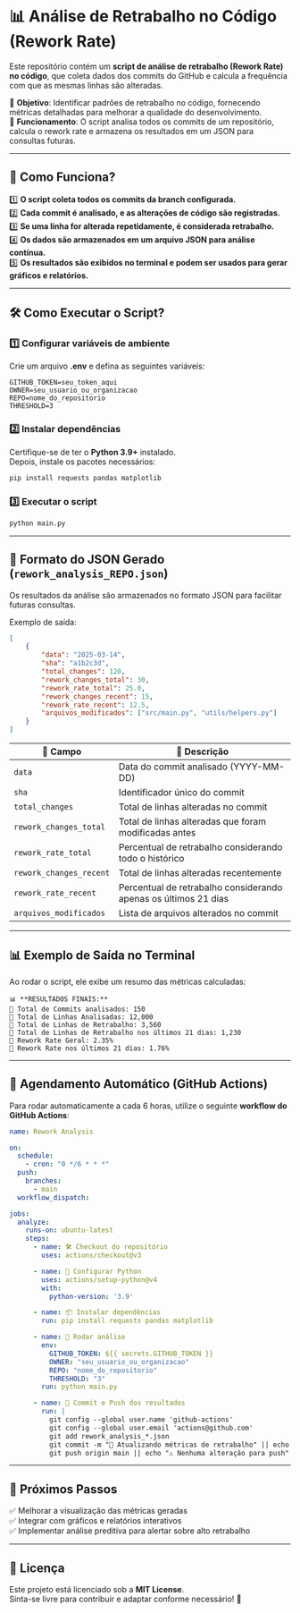 # 📊 Análise de Retrabalho no Código (Rework Rate)

Este repositório contém um **script de análise de retrabalho (Rework Rate) no código**, que coleta dados dos commits do GitHub e calcula a frequência com que as mesmas linhas são alteradas.

🔹 **Objetivo**: Identificar padrões de retrabalho no código, fornecendo métricas detalhadas para melhorar a qualidade do desenvolvimento.  
🔹 **Funcionamento**: O script analisa todos os commits de um repositório, calcula o rework rate e armazena os resultados em um JSON para consultas futuras.

---

## 🚀 Como Funciona?

1️⃣ **O script coleta todos os commits da branch configurada.**  
2️⃣ **Cada commit é analisado, e as alterações de código são registradas.**  
3️⃣ **Se uma linha for alterada repetidamente, é considerada retrabalho.**  
4️⃣ **Os dados são armazenados em um arquivo JSON para análise contínua.**  
5️⃣ **Os resultados são exibidos no terminal e podem ser usados para gerar gráficos e relatórios.**  

---

## 🛠️ Como Executar o Script?

### **1️⃣ Configurar variáveis de ambiente**
Crie um arquivo **.env** e defina as seguintes variáveis:

```env
GITHUB_TOKEN=seu_token_aqui
OWNER=seu_usuario_ou_organizacao
REPO=nome_do_repositorio
THRESHOLD=3
```

### **2️⃣ Instalar dependências**
Certifique-se de ter o **Python 3.9+** instalado.  
Depois, instale os pacotes necessários:

```sh
pip install requests pandas matplotlib
```

### **3️⃣ Executar o script**
```sh
python main.py
```

---

## 📁 Formato do JSON Gerado (`rework_analysis_REPO.json`)

Os resultados da análise são armazenados no formato JSON para facilitar futuras consultas.  

Exemplo de saída:

```json
[
    {
        "data": "2025-03-14",
        "sha": "a1b2c3d",
        "total_changes": 120,
        "rework_changes_total": 30,
        "rework_rate_total": 25.0,
        "rework_changes_recent": 15,
        "rework_rate_recent": 12.5,
        "arquivos_modificados": ["src/main.py", "utils/helpers.py"]
    }
]
```

| 🔹 Campo                 | 📖 Descrição |
|--------------------------|-------------|
| `data`                   | Data do commit analisado (YYYY-MM-DD) |
| `sha`                    | Identificador único do commit |
| `total_changes`          | Total de linhas alteradas no commit |
| `rework_changes_total`   | Total de linhas alteradas que foram modificadas antes |
| `rework_rate_total`      | Percentual de retrabalho considerando todo o histórico |
| `rework_changes_recent`  | Total de linhas alteradas recentemente |
| `rework_rate_recent`     | Percentual de retrabalho considerando apenas os últimos 21 dias |
| `arquivos_modificados`   | Lista de arquivos alterados no commit |

---

## 📊 Exemplo de Saída no Terminal

Ao rodar o script, ele exibe um resumo das métricas calculadas:

```
📊 **RESULTADOS FINAIS:**
🔹 Total de Commits analisados: 150
🔹 Total de Linhas Analisadas: 12,000
🔹 Total de Linhas de Retrabalho: 3,560
🔹 Total de Linhas de Retrabalho nos últimos 21 dias: 1,230
🔹 Rework Rate Geral: 2.35%
🔹 Rework Rate nos últimos 21 dias: 1.76%
```

---

## 📆 Agendamento Automático (GitHub Actions)

Para rodar automaticamente a cada 6 horas, utilize o seguinte **workflow do GitHub Actions**:

```yaml
name: Rework Analysis

on:
  schedule:
    - cron: "0 */6 * * *"
  push:
    branches:
      - main
  workflow_dispatch:

jobs:
  analyze:
    runs-on: ubuntu-latest
    steps:
      - name: 🛠️ Checkout do repositório
        uses: actions/checkout@v3

      - name: 🐍 Configurar Python
        uses: actions/setup-python@v4
        with:
          python-version: '3.9'

      - name: 📦 Instalar dependências
        run: pip install requests pandas matplotlib

      - name: 🚀 Rodar análise
        env:
          GITHUB_TOKEN: ${{ secrets.GITHUB_TOKEN }}
          OWNER: "seu_usuario_ou_organizacao"
          REPO: "nome_do_repositorio"
          THRESHOLD: "3"
        run: python main.py

      - name: 💾 Commit e Push dos resultados
        run: |
          git config --global user.name 'github-actions'
          git config --global user.email 'actions@github.com'
          git add rework_analysis_*.json
          git commit -m "🔄 Atualizando métricas de retrabalho" || echo "⚠️ Nenhuma alteração para commitar"
          git push origin main || echo "⚠️ Nenhuma alteração para push"
```

---

## 📌 Próximos Passos

✅ Melhorar a visualização das métricas geradas  
✅ Integrar com gráficos e relatórios interativos  
✅ Implementar análise preditiva para alertar sobre alto retrabalho  

---

## 📜 Licença
Este projeto está licenciado sob a **MIT License**.  
Sinta-se livre para contribuir e adaptar conforme necessário! 🤝  